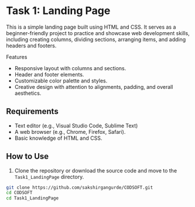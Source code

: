 # Task 1: Landing Page

This is a simple landing page built using HTML and CSS. It serves as a beginner-friendly project to practice and showcase web development skills, including creating columns, dividing sections, arranging items, and adding headers and footers.

Features

- Responsive layout with columns and sections.
- Header and footer elements.
- Customizable color palette and styles.
- Creative design with attention to alignments, padding, and overall aesthetics.

## Requirements

- Text editor (e.g., Visual Studio Code, Sublime Text)
- A web browser (e.g., Chrome, Firefox, Safari).
- Basic knowledge of HTML and CSS.

## How to Use

1. Clone the repository or download the source code and move to the `Task1_LandingPage` directory.

```bash
git clone https://github.com/sakshirgangurde/CODSOFT.git
cd CODSOFT
cd Task1_LandingPage


